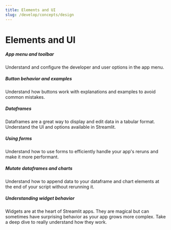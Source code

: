 ```yaml
---
title: Elements and UI
slug: /develop/concepts/design
---
```


# Elements and UI

<TileContainer layout="list">

<RefCard href="/develop/concepts/design/app-menu">

<h5>App menu and toolbar</h5>

Understand and configure the developer and user options in the app menu.

</RefCard>

<RefCard href="/develop/concepts/design/buttons">

<h5>Button behavior and examples</h5>

Understand how buttons work with explanations and examples to avoid common mistakes.

</RefCard>

<RefCard href="/develop/concepts/design/dataframes">

<h5>Dataframes</h5>

Dataframes are a great way to display and edit data in a tabular format. Understand the UI and options available in Streamlit.

</RefCard>

<RefCard href="/develop/concepts/execution-model/forms">

<h5>Using forms</h5>

Understand how to use forms to efficiently handle your app's reruns and make it more performant.

</RefCard>

<RefCard href="/develop/concepts/design/animate">

<h5>Mutate dataframes and charts</h5>

Understand how to append data to your dataframe and chart elements at the end of your script without rerunning it.

</RefCard>

<RefCard href="/develop/concepts/execution-model/widget-behavior">

<h5>Understanding widget behavior</h5>

Widgets are at the heart of Streamlit apps. They are magical but can sometimes have surprising behavior as your app grows more complex. Take a deep dive to really understand how they work.

</RefCard>

</TileContainer>
